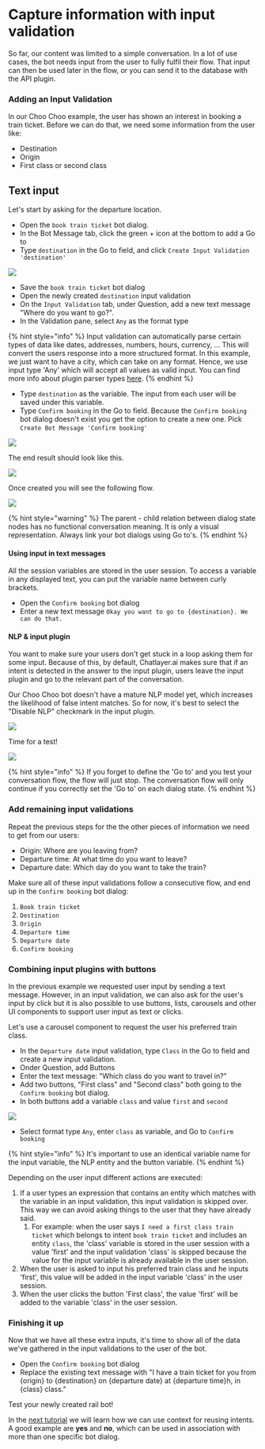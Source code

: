 # Capture information with input validation

So far, our content was limited to a simple conversation. In a lot of use cases, the bot needs input from the user to fully fulfil their flow. That input can then be used later in the flow, or you can send it to the database with the API plugin.

### Adding an Input Validation

In our Choo Choo example, the user has shown an interest in booking a train ticket. Before we can do that, we need some information from the user like:

* Destination
* Origin
* First class or second class

## Text input

Let's start by asking for the departure location.

* Open the `book train ticket` bot dialog.
* In the Bot Message tab, click the green + icon at the bottom to add a Go to
* Type `destination` in the Go to field, and click `Create Input Validation 'destination'`

![](../.gitbook/assets/image%20%2862%29.png)

* Save the `book train ticket` bot dialog
* Open the newly created `destination` input validation
* On the `Input Validation` tab, under Question, add a new text message "Where do you want to go?".
* In the Validation pane, select `Any` as the format type

{% hint style="info" %}
Input validation can automatically parse certain types of data like dates, addresses, numbers, hours, currency, ... This will convert the users response into a more structured format. In this example, we just want to have a city, which can take on any format. Hence, we use input type 'Any' which will accept all values as valid input. You can find more info about plugin parser types [here](../bot-answers/dialog-state/user-input-bot-dialog.md#input-types).
{% endhint %}

* Type `destination` as the variable. The input from each user will be saved under this variable.
* Type `Confirm booking` in the Go to field. Because the `Confirm booking` bot dialog doesn't exist you get the option to create a new one. Pick `Create Bot Message 'Confirm booking'`

![](../.gitbook/assets/image%20%2872%29.png)

The end result should look like this.

![](../.gitbook/assets/add-input-validation.png)

Once created you will see the following flow.

![](../.gitbook/assets/flow-confirm-booking%20%281%29.png)

{% hint style="warning" %}
The parent - child relation between dialog state nodes has no functional conversation meaning. It is only a visual representation. Always link your bot dialogs using Go to's.
{% endhint %}

#### Using input in text messages

All the session variables are stored in the user session. To access a variable in any displayed text, you can put the variable name between curly brackets.

* Open the `Confirm booking` bot dialog
* Enter a new text message `Okay you want to go to {destination}. We can do that.`

#### NLP & input plugin

You want to make sure your users don't get stuck in a loop asking them for some input. Because of this, by default, Chatlayer.ai makes sure that if an intent is detected in the answer to the input plugin, users leave the input plugin and go to the relevant part of the conversation.

Our Choo Choo bot doesn't have a mature NLP model yet, which increases the likelihood of false intent matches. So for now, it's best to select the "Disable NLP" checkmark in the input plugin.

![](../.gitbook/assets/image%20%2837%29.png)

Time for a test!

![](../.gitbook/assets/bot-dialog-destination.png)

{% hint style="info" %}
If you forget to define the 'Go to' and you test your conversation flow, the flow will just stop. The conversation flow will only continue if you correctly set the 'Go to' on each dialog state.
{% endhint %}

### Add remaining input validations

Repeat the previous steps for the the other pieces of information we need to get from our users:

* Origin: Where are you leaving from?
* Departure time: At what time do you want to leave?
* Departure date: Which day do you want to take the train?

Make sure all of these input validations follow a consecutive flow, and end up in the `Confirm booking` bot dialog:

1. `Book train ticket`
2. `Destination`
3. `Origin`
4. `Departure time`
5. `Departure date`
6. `Confirm booking`

### Combining input plugins with buttons

In the previous example we requested user input by sending a text message. However, in an input validation, we can also ask for the user's input by click but it is also possible to use buttons, lists, carousels and other UI components to support user input as text or clicks.

Let's use a carousel component to request the user his preferred train class.

* In the `Departure date` input validation, type `Class` in the Go to field and create a new input validation.
* Onder Question, add Buttons
* Enter the text message: "Which class do you want to travel in?"
* Add two buttons, "First class" and "Second class" both going to the `Confirm booking` bot dialog.
* In both buttons add a variable `class` and value `first` and `second`

![](../.gitbook/assets/image%20%28156%29.png)

* Select format type `Any`, enter `class` as variable, and Go to `Confirm booking`

{% hint style="info" %}
It's important to use an identical variable name for the input variable, the NLP entity and the button variable.
{% endhint %}

Depending on the user input different actions are executed:

1. If a user types an expression that contains an entity which matches with the variable in an input validation, this input validation is skipped over. This way we can avoid asking things to the user that they have already said. 
   1. For example: when the user says `I need a first class train ticket` which belongs to intent `book train ticket` and includes an entity `class`, the 'class' variable is stored in the user session with a value 'first' and the input validation 'class' is skipped because the value for the input variable is already available in the user session.
2. When the user is asked to input his preferred train class and he inputs 'first', this value will be added in the input variable 'class' in the user session.
3. When the user clicks the button 'First class', the value 'first' will be added to the variable 'class' in the user session.

### Finishing it up

Now that we have all these extra inputs, it's time to show all of the data we've gathered in the input validations to the user of the bot.

* Open the `Confirm booking` bot dialog
* Replace the existing text message with "I have a train ticket for you from {origin} to {destination} on {departure date} at {departure time}h, in {class} class."

Test your newly created rail bot!



In the [next tutorial](tutorial-using-context-for-intent-reuse.md) we will learn how we can use context for reusing intents. A good example are **yes** and **no**, which can be used in association with more than one specific bot dialog.

